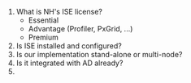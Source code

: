 1. What is NH's ISE license? 
	- Essential
	- Advantage (Profiler, PxGrid, ...)
	- Premium
2. Is ISE installed and configured?
3. Is our implementation stand-alone or multi-node?
4. Is it integrated with AD already?
5. 